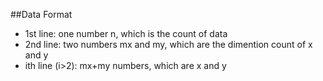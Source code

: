 ##Data Format
* 1st line: one number n, which is the count of data
* 2nd line: two numbers mx and my, which are the dimention count of x and y
* ith line (i>2): mx+my numbers, which are x and y
